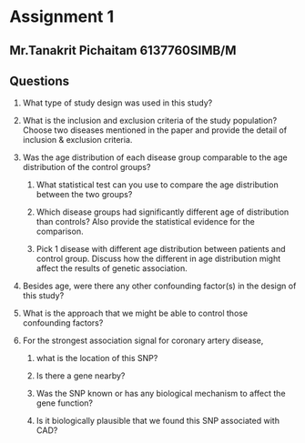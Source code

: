 # Assignment 1

## Mr.Tanakrit Pichaitam  6137760SIMB/M

## Questions
1.  What type of study design was used in this study?

2.  What is the inclusion and exclusion criteria of the study population? Choose
    two diseases mentioned in the paper and provide the detail of inclusion &
    exclusion criteria.

3.  Was the age distribution of each disease group comparable to the age
    distribution of the control groups?

    1.  What statistical test can you use to compare the age distribution
        between the two groups?

    2.  Which disease groups had significantly different age of distribution
        than controls? Also provide the statistical evidence for the comparison.

    3.  Pick 1 disease with different age distribution between patients and
        control group. Discuss how the different in age distribution might
        affect the results of genetic association.

4.  Besides age, were there any other confounding factor(s) in the design of
    this study?

5.  What is the approach that we might be able to control those confounding
    factors?

6.  For the strongest association signal for coronary artery disease,

    1.  what is the location of this SNP?

    2.  Is there a gene nearby?

    3.  Was the SNP known or has any biological mechanism to affect the gene
        function?

    4.  Is it biologically plausible that we found this SNP associated with CAD?
